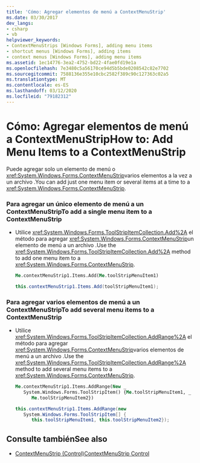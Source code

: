 ```yaml
---
title: 'Cómo: Agregar elementos de menú a ContextMenuStrip'
ms.date: 03/30/2017
dev_langs:
- csharp
- vb
helpviewer_keywords:
- ContextMenuStrips [Windows Forms], adding menu items
- shortcut menus [Windows Forms], adding items
- context menus [Windows Forms], adding menu items
ms.assetid: 1ec14776-3ea2-4752-bd22-4fae0fd19e1a
ms.openlocfilehash: 7e3480c5a56170ce94d5b5bde0208542c82e7702
ms.sourcegitcommit: 7588136e355e10cbc2582f389c90c127363c02a5
ms.translationtype: MT
ms.contentlocale: es-ES
ms.lasthandoff: 03/12/2020
ms.locfileid: "79182312"
---
```

# <a name="how-to-add-menu-items-to-a-contextmenustrip"></a><span data-ttu-id="24c7e-102">Cómo: Agregar elementos de menú a ContextMenuStrip</span><span class="sxs-lookup"><span data-stu-id="24c7e-102">How to: Add Menu Items to a ContextMenuStrip</span></span>
<span data-ttu-id="24c7e-103">Puede agregar solo un elemento de menú o <xref:System.Windows.Forms.ContextMenuStrip>varios elementos a la vez a un archivo .</span><span class="sxs-lookup"><span data-stu-id="24c7e-103">You can add just one menu item or several items at a time to a <xref:System.Windows.Forms.ContextMenuStrip>.</span></span>  
  
### <a name="to-add-a-single-menu-item-to-a-contextmenustrip"></a><span data-ttu-id="24c7e-104">Para agregar un único elemento de menú a un ContextMenuStrip</span><span class="sxs-lookup"><span data-stu-id="24c7e-104">To add a single menu item to a ContextMenuStrip</span></span>  
  
- <span data-ttu-id="24c7e-105">Utilice <xref:System.Windows.Forms.ToolStripItemCollection.Add%2A> el método para agregar <xref:System.Windows.Forms.ContextMenuStrip>un elemento de menú a un archivo .</span><span class="sxs-lookup"><span data-stu-id="24c7e-105">Use the <xref:System.Windows.Forms.ToolStripItemCollection.Add%2A> method to add one menu item to a <xref:System.Windows.Forms.ContextMenuStrip>.</span></span>  
  
    ```vb  
    Me.contextMenuStrip1.Items.Add(Me.toolStripMenuItem1)  
    ```  
  
    ```csharp  
    this.contextMenuStrip1.Items.Add(toolStripMenuItem1);  
    ```  
  
### <a name="to-add-several-menu-items-to-a-contextmenustrip"></a><span data-ttu-id="24c7e-106">Para agregar varios elementos de menú a un ContextMenuStrip</span><span class="sxs-lookup"><span data-stu-id="24c7e-106">To add several menu items to a ContextMenuStrip</span></span>  
  
- <span data-ttu-id="24c7e-107">Utilice <xref:System.Windows.Forms.ToolStripItemCollection.AddRange%2A> el método para agregar <xref:System.Windows.Forms.ContextMenuStrip>varios elementos de menú a un archivo .</span><span class="sxs-lookup"><span data-stu-id="24c7e-107">Use the <xref:System.Windows.Forms.ToolStripItemCollection.AddRange%2A> method to add several menu items to a <xref:System.Windows.Forms.ContextMenuStrip>.</span></span>  
  
    ```vb  
    Me.contextMenuStrip1.Items.AddRange(New _  
       System.Windows.Forms.ToolStripItem() {Me.toolStripMenuItem1, _  
          Me.toolStripMenuItem2})  
    ```  
  
    ```csharp  
    this.contextMenuStrip1.Items.AddRange(new
       System.Windows.Forms.ToolStripItem[] {  
          this.toolStripMenuItem1, this.toolStripMenuItem2});  
    ```  
  
## <a name="see-also"></a><span data-ttu-id="24c7e-108">Consulte también</span><span class="sxs-lookup"><span data-stu-id="24c7e-108">See also</span></span>

- [<span data-ttu-id="24c7e-109">ContextMenuStrip (Control)</span><span class="sxs-lookup"><span data-stu-id="24c7e-109">ContextMenuStrip Control</span></span>](contextmenustrip-control.md)
